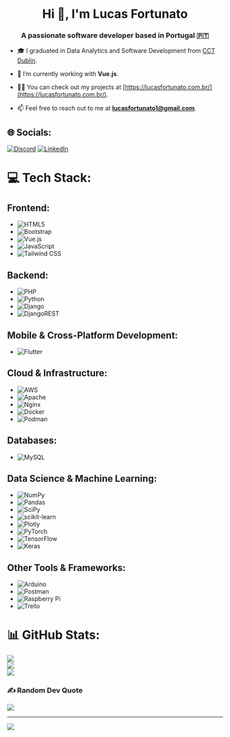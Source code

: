 <h1 align="center">Hi 👋, I'm Lucas Fortunato</h1>
<h3 align="center">A passionate software developer based in Portugal 🇵🇹 </h3>

- 🎓 I graduated in Data Analytics and Software Development from [CCT Dublin](https://www.cct.ie/).

- 🌱 I’m currently working with **Vue.js**.

- 👨‍💻 You can check out my projects at [https://lucasfortunato.com.br/](https://lucasfortunato.com.br/).

- 📫 Feel free to reach out to me at **lucasfortunato1@gmail.com**.


## 🌐 Socials:
[![Discord](https://img.shields.io/badge/Discord-%237289DA.svg?logo=discord&logoColor=white)](https://discord.gg/https://discord.gg/#3804) [![LinkedIn](https://img.shields.io/badge/LinkedIn-%230077B5.svg?logo=linkedin&logoColor=white)](https://linkedin.com/in/lucasfortunatop) 

# 💻 Tech Stack:

## Frontend:
- ![HTML5](https://img.shields.io/badge/html5-%23E34F26.svg?style=flat&logo=html5&logoColor=white)
- ![Bootstrap](https://img.shields.io/badge/bootstrap-%23563D7C.svg?style=flat&logo=bootstrap&logoColor=white)
- ![Vue.js](https://img.shields.io/badge/Vue.js-%234FC08D.svg?style=flat&logo=vue.js&logoColor=white)
- ![JavaScript](https://img.shields.io/badge/JavaScript-%23F7DF1E.svg?style=flat&logo=javascript&logoColor=black)
- ![Tailwind CSS](https://img.shields.io/badge/Tailwind_CSS-%2314B8A6.svg?style=flat&logo=Tailwind-CSS&logoColor=white)


## Backend:
- ![PHP](https://img.shields.io/badge/php-%23777BB4.svg?style=flat&logo=php&logoColor=white)
- ![Python](https://img.shields.io/badge/python-3670A0?style=flat&logo=python&logoColor=ffdd54)
- ![Django](https://img.shields.io/badge/django-%23092E20.svg?style=flat&logo=django&logoColor=white)
- ![DjangoREST](https://img.shields.io/badge/DJANGO-REST-ff1709?style=flat&logo=django&logoColor=white&color=ff1709&labelColor=gray)

## Mobile & Cross-Platform Development:
- ![Flutter](https://img.shields.io/badge/Flutter-%2302569B.svg?style=flat&logo=Flutter&logoColor=white)

## Cloud & Infrastructure:
- ![AWS](https://img.shields.io/badge/AWS-%23FF9900.svg?style=flat&logo=amazon-aws&logoColor=white)
- ![Apache](https://img.shields.io/badge/apache-%23D42029.svg?style=flat&logo=apache&logoColor=white)
- ![Nginx](https://img.shields.io/badge/nginx-%23009639.svg?style=flat&logo=nginx&logoColor=white)
- ![Docker](https://img.shields.io/badge/Docker-%232496ED.svg?style=flat&logo=docker&logoColor=white)
- ![Podman](https://img.shields.io/badge/Podman-%232496ED.svg?style=flat&logo=podman&logoColor=white)

## Databases:
- ![MySQL](https://img.shields.io/badge/mysql-%2300f.svg?style=flat&logo=mysql&logoColor=white)

## Data Science & Machine Learning:
- ![NumPy](https://img.shields.io/badge/numpy-%23013243.svg?style=flat&logo=numpy&logoColor=white)
- ![Pandas](https://img.shields.io/badge/pandas-%23150458.svg?style=flat&logo=pandas&logoColor=white)
- ![SciPy](https://img.shields.io/badge/SciPy-%230C55A5.svg?style=flat&logo=scipy&logoColor=%white)
- ![scikit-learn](https://img.shields.io/badge/scikit--learn-%23F7931E.svg?style=flat&logo=scikit-learn&logoColor=white)
- ![Plotly](https://img.shields.io/badge/Plotly-%233F4F75.svg?style=flat&logo=plotly&logoColor=white)
- ![PyTorch](https://img.shields.io/badge/PyTorch-%23EE4C2C.svg?style=flat&logo=PyTorch&logoColor=white)
- ![TensorFlow](https://img.shields.io/badge/TensorFlow-%23FF6F00.svg?style=flat&logo=TensorFlow&logoColor=white)
- ![Keras](https://img.shields.io/badge/Keras-%23D00000.svg?style=flat&logo=Keras&logoColor=white)

## Other Tools & Frameworks:
- ![Arduino](https://img.shields.io/badge/-Arduino-00979D?style=flat&logo=Arduino&logoColor=white)
- ![Postman](https://img.shields.io/badge/Postman-FF6C37?style=flat&logo=postman&logoColor=white)
- ![Raspberry Pi](https://img.shields.io/badge/-RaspberryPi-C51A4A?style=flat&logo=Raspberry-Pi)
- ![Trello](https://img.shields.io/badge/Trello-%23026AA7.svg?style=flat&logo=Trello&logoColor=white)


# 📊 GitHub Stats:
![](https://github-readme-stats.vercel.app/api?username=lucasfpac&theme=dark&hide_border=false&include_all_commits=true&count_private=true)<br/>
![](https://github-readme-streak-stats.herokuapp.com/?user=lucasfpac&theme=dark&hide_border=false)<br/>
![](https://github-readme-stats.vercel.app/api/top-langs/?username=lucasfpac&theme=dark&hide_border=false&include_all_commits=true&count_private=true&layout=compact)

### ✍️ Random Dev Quote
![](https://quotes-github-readme.vercel.app/api?type=horizontal&theme=radical)

---
[![](https://visitcount.itsvg.in/api?id=lucasfpac&icon=2&color=11)](https://visitcount.itsvg.in)

<!-- Proudly created with GPRM ( https://gprm.itsvg.in ) -->

